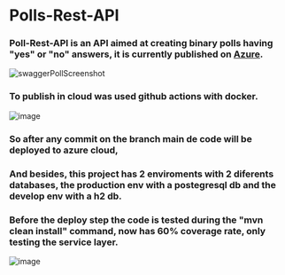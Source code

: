 # Polls-Rest-API
### Poll-Rest-API is an API aimed at creating binary polls having "yes" or "no" answers, it is currently published on [Azure](https://poll-rest-api.azurewebsites.net/).
![swaggerPollScreenshot](https://user-images.githubusercontent.com/39336736/212930353-11a1703e-909a-4a15-960c-61a4cc870c8e.png)
### To publish in cloud was used github actions with docker.
![image](https://user-images.githubusercontent.com/39336736/212931932-b3824def-238d-48fe-9747-0844e42e98bc.png)
### So  after any commit on the branch main de code will be deployed to azure cloud,
### And besides, this project has 2 enviroments with 2 diferents databases, the production env with a postegresql db and the develop env with a h2 db.
### Before the deploy step the code is tested during the "mvn clean install" command, now has 60% coverage rate, only testing the service layer.
![image](https://user-images.githubusercontent.com/39336736/212935096-12534bd8-7f7c-422a-8e7a-d65a0c9651d2.png)
